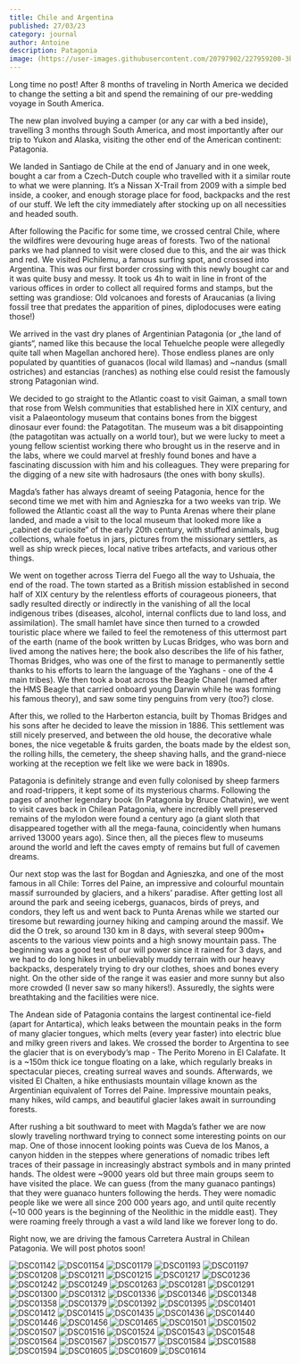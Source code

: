 ```yaml
---
title: Chile and Argentina
published: 27/03/23
category: journal
author: Antoine
description: Patagonia
image: (https://user-images.githubusercontent.com/20797902/227959200-3b1e5d6e-84a6-4e48-b422-742607af16f0.jpg)
---
```


Long time no post! After 8 months of traveling in North America we decided to change the setting a bit and spend the remaining of our pre-wedding voyage in South America.

The new plan involved buying a camper (or any car with a bed inside), travelling 3 months through South America, and most importantly after our trip to Yukon and Alaska, visiting the other end of the American continent: Patagonia.

We landed in Santiago de Chile at the end of January and in one week, bought a car from a Czech-Dutch couple who travelled with it a similar route to what we were planning. It’s a Nissan X-Trail from 2009 with a simple bed inside, a cooker, and enough storage place for food, backpacks and the rest of our stuff. We left the city immediately after stocking up on all necessities and headed south.

After following the Pacific for some time, we crossed central Chile, where the wildfires were devouring huge areas of forests. Two of the national parks we had planned to visit were closed due to this, and the air was thick and red. We visited Pichilemu, a famous surfing spot, and crossed into Argentina. This was our first border crossing with this newly bought car and it was quite busy and messy. It took us 4h to wait in line in front of the various offices in order to collect all required forms and stamps, but the setting was grandiose: Old volcanoes and forests of Araucanias (a living fossil tree that predates the apparition of pines, diplodocuses were eating those!)   

We arrived in the vast dry planes of Argentinian Patagonia (or „the land of giants“, named like this because the local Tehuelche people were allegedly quite tall when Magellan anchored here). Those endless planes are only populated by quantities of guanacos  (local wild llamas) and ~nandus (small ostriches) and estancias (ranches) as nothing else could resist the famously strong Patagonian wind.

We decided to go straight to the Atlantic coast to visit Gaiman, a small town that rose from Welsh communities that established here in XIX century, and visit a Palaeontology museum that contains bones from the biggest dinosaur ever found: the Patagotitan. The museum was a bit disappointing (the patagotitan was actually on a world tour), but we were lucky to meet a young fellow scientist working there who brought us in the reserve and in the labs, where we could marvel at freshly found bones and have a fascinating discussion with him and his colleagues. They were preparing for the digging of a new site with hadrosaurs (the ones with bony skulls).

Magda’s father has always dreamt of seeing Patagonia, hence for the second time we met with him and Agnieszka for a two weeks van trip. We followed the Atlantic coast all the way to Punta Arenas where their plane landed, and made a visit to the local museum that looked more like a „cabinet de curiosite“ of the early 20th century, with stuffed animals, bug collections, whale foetus in jars, pictures from the missionary settlers, as well as ship wreck pieces, local native tribes artefacts, and various other things.

We went on together across Tierra del Fuego all the way to Ushuaia, the end of the road. The town started as a British mission established in second half of XIX century by the relentless efforts of courageous pioneers, that sadly resulted directly or indirectly in the vanishing of all the local indigenous tribes (diseases, alcohol, internal conflicts due to land loss, and assimilation). The small hamlet have since then turned to a crowded touristic place where we failed to feel the remoteness of this uttermost part of the earth (name of the book written by Lucas Bridges, who was born and lived among the natives here; the book also describes the life of his father, Thomas Bridges, who was one of the first to manage to permanently settle thanks to his efforts to learn the language of the Yaghans - one of the 4 main tribes). We then took a boat across the Beagle Chanel (named after the HMS Beagle that carried onboard young Darwin while he was forming his famous theory), and saw some tiny penguins from very (too?) close.

After this, we rolled to the Harberton estancia, built by Thomas Bridges and his sons after he decided to leave the mission in 1886. This settlement was still nicely preserved, and between the old house, the decorative whale bones, the nice vegetable & fruits garden, the boats made by the eldest son, the rolling hills, the cemetery, the sheep shaving halls, and the grand-niece working at the reception we felt like we were back in 1890s. 

Patagonia is definitely strange and even fully colonised by sheep farmers and road-trippers, it kept some of its mysterious charms. Following the pages of another legendary book (In Patagonia by Bruce Chatwin), we went to visit caves back in Chilean Patagonia, where incredibly well preserved remains of the mylodon were found a century ago (a giant sloth that disappeared together with all the mega-fauna, coincidently when humans arrived 13000 years ago). Since then, all the pieces flew to museums around the world and left the caves empty of remains but full of cavemen dreams.

Our next stop was the last for Bogdan and Agnieszka, and one of the most famous in all Chile: Torres del Paine, an impressive and colourful mountain massif surrounded by glaciers, and a hikers’ paradise. After getting lost all around the park and seeing icebergs, guanacos, birds of preys, and condors, they left us and went back to Punta Arenas while we started our tiresome but rewarding journey hiking and camping around the massif. We did the O trek, so around 130 km in 8 days, with several steep 900m+ ascents to the various view points and a high snowy mountain pass. The beginning was a good test of our will power since it rained for 3 days, and we had to do long hikes in unbelievably muddy terrain with our heavy backpacks, desperately trying to dry our clothes, shoes and bones every night. On the other side of the range it was easier and more sunny but also more crowded (I never saw so many hikers!). Assuredly, the sights were breathtaking and the facilities were nice.

The Andean side of Patagonia contains the largest continental ice-field (apart for Antartica), which leaks between the mountain peaks in the form of many glacier tongues, which melts (every year faster) into electric blue and milky green rivers and lakes. We crossed the border to Argentina to see the glacier that is on everybody’s map - The Perito Moreno in El Calafate. It is a ~150m thick ice tongue floating on a lake, which regularly breaks in spectacular pieces, creating surreal waves and sounds. Afterwards, we visited El Chalten, a hike enthusiasts mountain village known as the Argentinian equivalent of Torres del Paine. Impressive mountain peaks, many hikes, wild camps, and beautiful glacier lakes await in surrounding forests.

After rushing a bit southward to meet with Magda’s father we are now slowly traveling northward trying to connect some interesting points on our map. One of those innocent looking points was Cueva de los Manos, a canyon hidden in the steppes where generations of nomadic tribes left traces of their passage in increasingly abstract symbols and in many printed hands. The oldest were ~9000 years old but three main groups seem to have visited the place. We can guess (from the many guanaco pantings) that they were guanaco hunters following the herds. They were nomadic people like we were all since 200 000 years ago, and until quite recently (~10 000 years is the beginning of the Neolithic in the middle east). They were roaming freely through a vast a wild land like we forever long to do.
 
Right now, we are driving the famous Carretera Austral in Chilean Patagonia. We will post photos soon! 

![DSC01142](https://user-images.githubusercontent.com/20797902/227959016-8c282699-58b6-4f1d-9cfc-02a46701782a.jpg)
![DSC01154](https://user-images.githubusercontent.com/20797902/227959030-d0cc635f-6cb5-4f0b-9dca-6e316dd8384e.jpg)
![DSC01179](https://user-images.githubusercontent.com/20797902/227959034-72e27d5a-9244-4824-aa7e-1e0e5a461dac.jpg)
![DSC01193](https://user-images.githubusercontent.com/20797902/227959036-ab96ea2e-d393-445d-8493-3bcce942b021.jpg)
![DSC01197](https://user-images.githubusercontent.com/20797902/227959042-58fdef0a-370b-4b2b-8a30-8535bf1afb0e.jpg)
![DSC01208](https://user-images.githubusercontent.com/20797902/227959045-38d5c953-82eb-4f11-9d87-665a866ae472.jpg)
![DSC01211](https://user-images.githubusercontent.com/20797902/227959048-273de69f-969f-4c25-816c-df9950e4a7bc.jpg)
![DSC01215](https://user-images.githubusercontent.com/20797902/227959056-d11ed1c1-6f1f-481f-879f-47f0f2d7676a.jpg)
![DSC01217](https://user-images.githubusercontent.com/20797902/227959061-0f2a0dc1-4760-4a7d-a00f-0b736f718ede.jpg)
![DSC01236](https://user-images.githubusercontent.com/20797902/227959066-85d8e191-d2fb-4420-8df5-7fbf59bde170.jpg)
![DSC01242](https://user-images.githubusercontent.com/20797902/227959069-0775f072-3e88-44df-a7a8-7a786f3e4062.jpg)
![DSC01249](https://user-images.githubusercontent.com/20797902/227959072-8b19cccd-2108-423b-ac92-750b0047d243.jpg)
![DSC01263](https://user-images.githubusercontent.com/20797902/227959076-af285d47-bc9c-415a-b84a-09ec078e2aec.jpg)
![DSC01281](https://user-images.githubusercontent.com/20797902/227959079-92bbf312-eede-4b52-9416-58c21a14a63d.jpg)
![DSC01291](https://user-images.githubusercontent.com/20797902/227959084-deaf211e-34e0-4173-8f00-46d7a8e5835d.jpg)
![DSC01300](https://user-images.githubusercontent.com/20797902/227959085-71ec040e-90eb-4c35-8b9f-52b88632c299.jpg)
![DSC01312](https://user-images.githubusercontent.com/20797902/227959097-83eb3489-4b48-4423-a209-844bca3f56cc.jpg)
![DSC01336](https://user-images.githubusercontent.com/20797902/227959104-93f85ee0-986c-48b4-ab1a-93f092ad02df.jpg)
![DSC01346](https://user-images.githubusercontent.com/20797902/227959113-e73452e7-3368-46bf-9e41-448dfb721e44.jpg)
![DSC01348](https://user-images.githubusercontent.com/20797902/227959118-ffe9b821-9293-4800-a2aa-f72c85097d9a.jpg)
![DSC01358](https://user-images.githubusercontent.com/20797902/227959124-67ad9a34-642e-4246-930b-d110e54ee62d.jpg)
![DSC01379](https://user-images.githubusercontent.com/20797902/227959131-2d3796e4-7b91-4e82-885b-b91011ca6af5.jpg)
![DSC01392](https://user-images.githubusercontent.com/20797902/227959133-a27b758a-e671-4110-bef6-34c79b33b145.jpg)
![DSC01395](https://user-images.githubusercontent.com/20797902/227959135-9a131cd2-eca3-4ea4-892a-3c1b84147e87.jpg)
![DSC01401](https://user-images.githubusercontent.com/20797902/227959137-597066c1-e083-4e4a-a7f0-c58caaf00ae9.jpg)
![DSC01412](https://user-images.githubusercontent.com/20797902/227959142-8c76d745-6295-4cc8-9e50-2211d6d07c65.jpg)
![DSC01415](https://user-images.githubusercontent.com/20797902/227959147-c3b912a3-cc6c-4531-9ff4-e2aba8f4b235.jpg)
![DSC01435](https://user-images.githubusercontent.com/20797902/227959157-e68713e7-a48b-43b4-8de8-f17d75fab088.jpg)
![DSC01436](https://user-images.githubusercontent.com/20797902/227959167-fcfdb05b-3329-462a-b0dd-30b9f19c4925.jpg)
![DSC01440](https://user-images.githubusercontent.com/20797902/227959172-63d2ace1-5ce4-4dc3-a75a-66aa3c1330bd.jpg)
![DSC01446](https://user-images.githubusercontent.com/20797902/227959176-5e0585ba-be2d-4a2a-97f9-40f3f08970c6.jpg)
![DSC01456](https://user-images.githubusercontent.com/20797902/227959181-561b0c4d-d982-47e4-ab66-9849077489e3.jpg)
![DSC01465](https://user-images.githubusercontent.com/20797902/227959184-6d19b620-970f-4102-b3d8-542072ded812.jpg)
![DSC01501](https://user-images.githubusercontent.com/20797902/227959186-20141369-d5b8-405f-b7bf-38c1c3434db9.jpg)
![DSC01502](https://user-images.githubusercontent.com/20797902/227959190-9aa126d6-1d3a-47e6-ade0-0fcc417d7c75.jpg)
![DSC01507](https://user-images.githubusercontent.com/20797902/227959194-693f2a52-18d8-42e5-b6b1-ffbb3090bbb5.jpg)
![DSC01516](https://user-images.githubusercontent.com/20797902/227959198-71635ce0-5760-4a51-991d-b4ce502efefa.jpg)
![DSC01524](https://user-images.githubusercontent.com/20797902/227959200-3b1e5d6e-84a6-4e48-b422-742607af16f0.jpg)
![DSC01543](https://user-images.githubusercontent.com/20797902/227959202-3cb96215-a26c-4f3a-86c3-9fed21680d06.jpg)
![DSC01548](https://user-images.githubusercontent.com/20797902/227959205-41170182-4f45-455d-8475-b2c71e32fa53.jpg)
![DSC01564](https://user-images.githubusercontent.com/20797902/227959208-cbdcc863-72f3-42a0-a8e8-342ac22b30fb.jpg)
![DSC01567](https://user-images.githubusercontent.com/20797902/227959214-7b9b4be4-ec4c-47c4-b0df-63872a18b80e.jpg)
![DSC01577](https://user-images.githubusercontent.com/20797902/227959218-db9bc711-a74f-4820-887e-37e1c61f652d.jpg)
![DSC01584](https://user-images.githubusercontent.com/20797902/227959223-84e7b9cd-1c5c-454f-be0e-405245a03019.jpg)
![DSC01588](https://user-images.githubusercontent.com/20797902/227959225-aa6d21c8-3cb8-4f3c-8e6f-d546535bb57f.jpg)
![DSC01594](https://user-images.githubusercontent.com/20797902/227959229-aec8ac4c-7109-4945-a09e-b3990308d422.jpg)
![DSC01605](https://user-images.githubusercontent.com/20797902/227959234-5c8b2317-588f-4718-928a-b16144ea8d0d.jpg)
![DSC01609](https://user-images.githubusercontent.com/20797902/227959238-016b2b78-fc0e-4cdd-ab12-90b785705cb2.jpg)
![DSC01614](https://user-images.githubusercontent.com/20797902/227959244-29a3691e-78f7-4930-8e2f-0517f8617d63.jpg)
